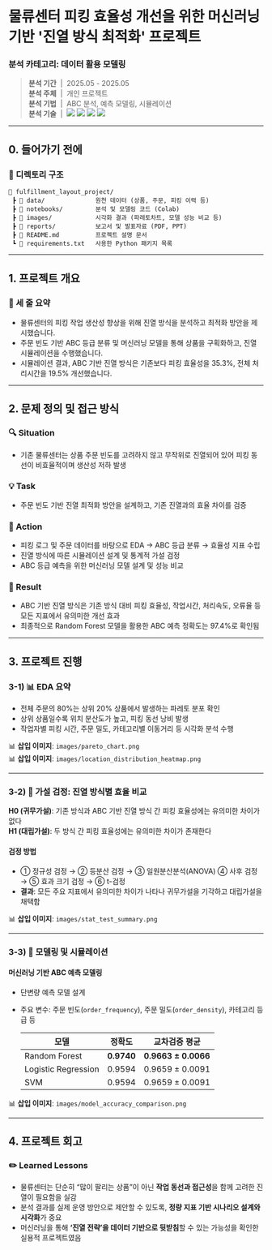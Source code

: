 # 물류센터 피킹 효율성 개선을 위한 머신러닝 기반 '진열 방식 최적화' 프로젝트

### 분석 카테고리: 데이터 활용 모델링
> **분석 기간** &nbsp;|&nbsp;  2025.05 - 2025.05 <br/>
> **분석 주체** &nbsp;|&nbsp;  개인 프로젝트 <br/>
> **분석 기법** &nbsp;|&nbsp;  ABC 분석, 예측 모델링, 시뮬레이션 <br/>
> **분석 기술** &nbsp;|&nbsp;  <img src="https://img.shields.io/badge/Python-3776AB?style=flat&logo=python&logoColor=white"/> <img src="https://img.shields.io/badge/RandomForest-43A047?style=flat&logo=scikit-learn&logoColor=white"/> <img src="https://img.shields.io/badge/Numpy-013243?style=flat&logo=numpy&logoColor=white"/> <img src="https://img.shields.io/badge/Seaborn-3776AB?style=flat&logo=seaborn&logoColor=white"/>

---

## 0. 들어가기 전에

### 📂 디렉토리 구조

```plaintext
📁 fulfillment_layout_project/
 ┣ 📁 data/              원천 데이터 (상품, 주문, 피킹 이력 등)
 ┣ 📁 notebooks/         분석 및 모델링 코드 (Colab)
 ┣ 📁 images/            시각화 결과 (파레토차트, 모델 성능 비교 등)
 ┣ 📁 reports/           보고서 및 발표자료 (PDF, PPT)
 ┣ 📄 README.md          프로젝트 설명 문서
 ┗ 📄 requirements.txt   사용한 Python 패키지 목록
```

---
## 1. 프로젝트 개요

### 📌 세 줄 요약
- 물류센터의 피킹 작업 생산성 향상을 위해 진열 방식을 분석하고 최적화 방안을 제시했습니다.  
- 주문 빈도 기반 ABC 등급 분류 및 머신러닝 모델을 통해 상품을 구획화하고, 진열 시뮬레이션을 수행했습니다.  
- 시뮬레이션 결과, ABC 기반 진열 방식은 기존보다 피킹 효율성을 35.3%, 전체 처리시간을 19.5% 개선했습니다.  

---

## 2. 문제 정의 및 접근 방식

### 🔍 Situation
- 기존 물류센터는 상품 주문 빈도를 고려하지 않고 무작위로 진열되어 있어 피킹 동선이 비효율적이며 생산성 저하 발생  

### 💡 Task  
- 주문 빈도 기반 진열 최적화 방안을 설계하고, 기존 진열과의 효율 차이를 검증  

### 🏃 Action
- 피킹 로그 및 주문 데이터를 바탕으로 EDA → ABC 등급 분류 → 효율성 지표 수립  
- 진열 방식에 따른 시뮬레이션 설계 및 통계적 가설 검정  
- ABC 등급 예측을 위한 머신러닝 모델 설계 및 성능 비교  

### 🚀 Result
- ABC 기반 진열 방식은 기존 방식 대비 피킹 효율성, 작업시간, 처리속도, 오류율 등 모든 지표에서 유의미한 개선 효과  
- 최종적으로 Random Forest 모델을 활용한 ABC 예측 정확도는 97.4%로 확인됨  

---

## 3. 프로젝트 진행

### 3-1) 📊 EDA 요약

- 전체 주문의 80%는 상위 20% 상품에서 발생하는 파레토 분포 확인  
- 상위 상품일수록 위치 분산도가 높고, 피킹 동선 낭비 발생  
- 작업자별 피킹 시간, 주문 밀도, 카테고리별 이동거리 등 시각화 분석 수행  

📊 **삽입 이미지**: `images/pareto_chart.png`  
📊 **삽입 이미지**: `images/location_distribution_heatmap.png`  

---

### 3-2) 🧪 가설 검정: 진열 방식별 효율 비교

**H0 (귀무가설)**: 기존 방식과 ABC 기반 진열 방식 간 피킹 효율성에는 유의미한 차이가 없다  
**H1 (대립가설)**: 두 방식 간 피킹 효율성에는 유의미한 차이가 존재한다  

#### 검정 방법
- ① 정규성 검정 → ② 등분산 검정 → ③ 일원분산분석(ANOVA) ④ 사후 검정 → ⑤ 효과 크기 검정 → ⑥ t-검정
- **결과**: 모든 주요 지표에서 유의미한 차이가 나타나 귀무가설을 기각하고 대립가설을 채택함  

📊 **삽입 이미지**: `images/stat_test_summary.png`  

---

### 3-3) 🤖 모델링 및 시뮬레이션

#### 머신러닝 기반 ABC 예측 모델링
- 단변량 예측 모델 설계  
- 주요 변수: 주문 빈도(`order_frequency`), 주문 밀도(`order_density`), 카테고리 등급 등

    | 모델                | 정확도     | 교차검증 평균           |
    |---------------------|------------|--------------------------|
    | Random Forest       | **0.9740** | **0.9663 ± 0.0066**     |
    | Logistic Regression | 0.9594     | 0.9659 ± 0.0091         |
    | SVM                 | 0.9594     | 0.9659 ± 0.0091         |

📊 **삽입 이미지**: `images/model_accuracy_comparison.png`  

---

## 4. 프로젝트 회고

### ✏️ Learned Lessons
- 물류센터는 단순히 “많이 팔리는 상품”이 아닌 **작업 동선과 접근성**을 함께 고려한 진열이 필요함을 실감  
- 분석 결과를 실제 운영 방안으로 제안할 수 있도록, **정량 지표 기반 시나리오 설계와 시각화**가 중요  
- 머신러닝을 통해 **‘진열 전략’을 데이터 기반으로 뒷받침**할 수 있는 가능성을 확인한 실용적 프로젝트였음  
